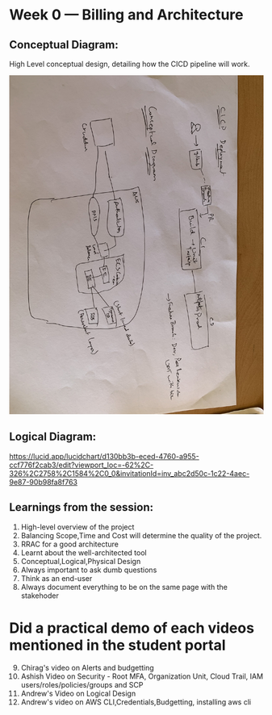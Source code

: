 # Week 0 — Billing and Architecture

## Conceptual Diagram:
High Level conceptual design, detailing how the CICD pipeline will work.

<img src="https://github.com/jugalkishorebhatt/aws-bootcamp-cruddur-2023/blob/main/images/IMG-6921.jpg">

## Logical Diagram:
https://lucid.app/lucidchart/d130bb3b-eced-4760-a955-ccf776f2cab3/edit?viewport_loc=-62%2C-326%2C2758%2C1584%2C0_0&invitationId=inv_abc2d50c-1c22-4aec-9e87-90b98fa8f763

## Learnings from the session:
1. High-level overview of the project
2. Balancing Scope,Time and Cost will determine the quality of the project.
3. RRAC for a good architecture
4. Learnt about the well-architected tool
5. Conceptual,Logical,Physical Design
6. Always important to ask dumb questions
7. Think as an end-user 
8. Always document everything to be on the same page with the stakehoder

# Did a practical demo of each videos mentioned in the student portal
9. Chirag's video on Alerts and budgetting
10. Ashish Video on Security - Root MFA, Organization Unit, Cloud Trail, IAM users/roles/policies/groups and SCP
11. Andrew's Video on Logical Design
12. Andrew's video on AWS CLI,Credentials,Budgetting, installing aws cli
